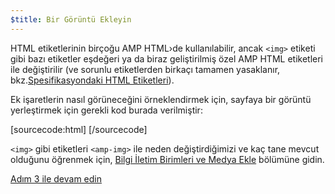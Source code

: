```yaml
---
$title: Bir Görüntü Ekleyin
---
```


HTML etiketlerinin birçoğu AMP HTML›de kullanılabilir, ancak `<img>` etiketi gibi bazı etiketler eşdeğeri ya da biraz geliştirilmiş özel AMP HTML etiketleri ile değiştirilir (ve sorunlu etiketlerden birkaçı tamamen yasaklanır, bkz.[Spesifikasyondaki HTML Etiketleri](https://github.com/ampproject/amphtml/blob/master/spec/amp-html-format.md)).

Ek işaretlerin nasıl görüneceğini örneklendirmek için, sayfaya bir görüntü yerleştirmek için gerekli kod burada verilmiştir:

[sourcecode:html]
<amp-img src="welcome.jpg" alt="Welcome" height="400" width="800"></amp-img>
[/sourcecode]

`<img>` gibi etiketleri `<amp-img>` ile neden değiştirdiğimizi ve kaç tane mevcut olduğunu öğrenmek için, [Bilgi İletim Birimleri ve Medya Ekle](/docs/guides/amp_replacements.html) bölümüne gidin.

<a class="go-button button" href="/tr/docs/get_started/create/presentation_layout.html">Adım 3 ile devam edin</a>
